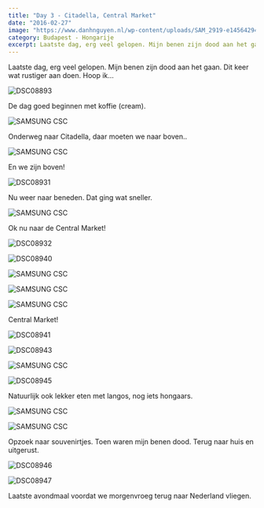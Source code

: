 ```yaml
---
title: "Day 3 - Citadella, Central Market"
date: "2016-02-27"
image: "https://www.danhnguyen.nl/wp-content/uploads/SAM_2919-e1456429420259.jpg"
category: Budapest - Hongarije
excerpt: Laatste dag, erg veel gelopen. Mijn benen zijn dood aan het gaan. Dit keer wat rustiger aan doen. Hoop ik...
---
```


Laatste dag, erg veel gelopen. Mijn benen zijn dood aan het gaan. Dit keer wat rustiger aan doen. Hoop ik...

![DSC08893](https://www.danhnguyen.nl/wp-content/uploads/DSC08893.jpg)

De dag goed beginnen met koffie (cream).

![SAMSUNG CSC](https://www.danhnguyen.nl/wp-content/uploads/SAM_2820-e1456428947224.jpg)

Onderweg naar Citadella, daar moeten we naar boven..

![SAMSUNG CSC](https://www.danhnguyen.nl/wp-content/uploads/SAM_2851.jpg)

En we zijn boven!

![DSC08931](https://www.danhnguyen.nl/wp-content/uploads/DSC08931.jpg)

Nu weer naar beneden. Dat ging wat sneller.

![SAMSUNG CSC](https://www.danhnguyen.nl/wp-content/uploads/SAM_2868-e1456429072930.jpg)

Ok nu naar de Central Market!

![DSC08932](https://www.danhnguyen.nl/wp-content/uploads/DSC08932.jpg)

![DSC08940](https://www.danhnguyen.nl/wp-content/uploads/DSC08940.jpg)

![SAMSUNG CSC](https://www.danhnguyen.nl/wp-content/uploads/SAM_2906-e1456429302597.jpg)

![SAMSUNG CSC](https://www.danhnguyen.nl/wp-content/uploads/SAM_2900-e1456429310397.jpg)

![SAMSUNG CSC](https://www.danhnguyen.nl/wp-content/uploads/SAM_2888-e1456429318732.jpg)

Central Market!

![DSC08941](https://www.danhnguyen.nl/wp-content/uploads/DSC08941.jpg)

![DSC08943](https://www.danhnguyen.nl/wp-content/uploads/DSC08943.jpg)

![SAMSUNG CSC](https://www.danhnguyen.nl/wp-content/uploads/SAM_2919-e1456429420259.jpg)

![DSC08945](https://www.danhnguyen.nl/wp-content/uploads/DSC08945.jpg)

Natuurlijk ook lekker eten met langos, nog iets hongaars.

![SAMSUNG CSC](https://www.danhnguyen.nl/wp-content/uploads/SAM_2915.jpg)

![SAMSUNG CSC](https://www.danhnguyen.nl/wp-content/uploads/SAM_2912.jpg)

Opzoek naar souvenirtjes. Toen waren mijn benen dood. Terug naar huis en uitgerust.

![DSC08946](https://www.danhnguyen.nl/wp-content/uploads/DSC08946.jpg)

![DSC08947](https://www.danhnguyen.nl/wp-content/uploads/DSC08947.jpg)

Laatste avondmaal voordat we morgenvroeg terug naar Nederland vliegen.
